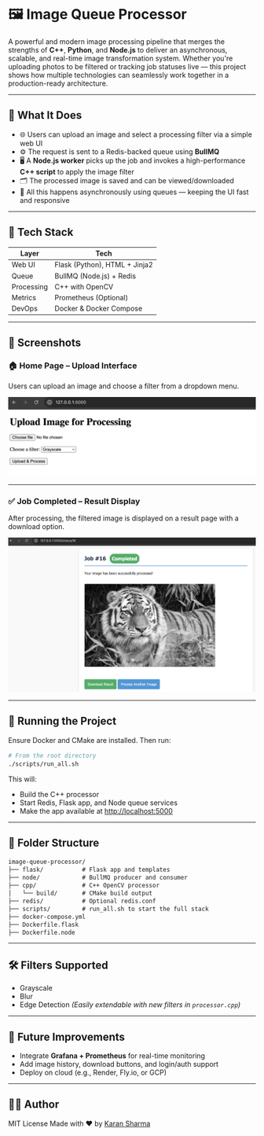 # 🖼️ Image Queue Processor

A powerful and modern image processing pipeline that merges the strengths of **C++**, **Python**, and **Node.js** to deliver an asynchronous, scalable, and real-time image transformation system. Whether you're uploading photos to be filtered or tracking job statuses live — this project shows how multiple technologies can seamlessly work together in a production-ready architecture.

---

## 🚀 What It Does

- 🌐 Users can upload an image and select a processing filter via a simple web UI
- ⚙️ The request is sent to a Redis-backed queue using **BullMQ**
- 🖥️ A **Node.js worker** picks up the job and invokes a high-performance **C++ script** to apply the image filter
- 🗂️ The processed image is saved and can be viewed/downloaded
- 🔁 All this happens asynchronously using queues — keeping the UI fast and responsive

---

## 🧰 Tech Stack

| Layer        | Tech                           |
|--------------|--------------------------------|
| Web UI       | Flask (Python), HTML + Jinja2  |
| Queue        | BullMQ (Node.js) + Redis       |
| Processing   | C++ with OpenCV                |
| Metrics      | Prometheus (Optional)          |
| DevOps       | Docker & Docker Compose        |

---

## 📸 Screenshots

### 🏠 Home Page – Upload Interface

Users can upload an image and choose a filter from a dropdown menu.

![Home Page](./refimages/ScreenShot1.png)

---

### ✅ Job Completed – Result Display

After processing, the filtered image is displayed on a result page with a download option.

![Completed Page](./refimages/Screenshot2.png)

---

## 🐳 Running the Project

Ensure Docker and CMake are installed. Then run:

```bash
# From the root directory
./scripts/run_all.sh
````

This will:

* Build the C++ processor
* Start Redis, Flask app, and Node queue services
* Make the app available at [http://localhost:5000](http://localhost:5000)

---

## 📂 Folder Structure

```
image-queue-processor/
├── flask/           # Flask app and templates
├── node/            # BullMQ producer and consumer
├── cpp/             # C++ OpenCV processor
│   └── build/       # CMake build output
├── redis/           # Optional redis.conf
├── scripts/         # run_all.sh to start the full stack
├── docker-compose.yml
├── Dockerfile.flask
├── Dockerfile.node
```

---

## 🛠 Filters Supported

* Grayscale
* Blur
* Edge Detection
  *(Easily extendable with new filters in `processor.cpp`)*

---

## 📌 Future Improvements

* Integrate **Grafana + Prometheus** for real-time monitoring
* Add image history, download buttons, and login/auth support
* Deploy on cloud (e.g., Render, Fly.io, or GCP)

---

## 👨‍💻 Author

MIT License
Made with ❤️ by [Karan Sharma](https://github.com/BitGladiator)

